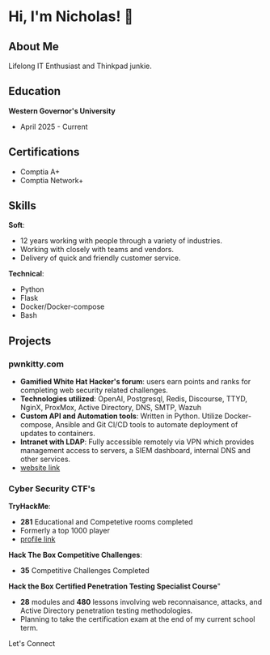
# Hi, I'm Nicholas! 🐾

## About Me
Lifelong IT Enthusiast and Thinkpad junkie.

## Education
__Western Governor's University__
- April 2025 - Current

## Certifications
- Comptia A+
- Comptia Network+

## Skills
__Soft__:
- 12 years working with people through a variety of industries.
- Working with closely with teams and vendors.
- Delivery of quick and friendly customer service.

__Technical__:
- Python
- Flask
- Docker/Docker-compose
- Bash

## Projects
### pwnkitty.com
- __Gamified White Hat Hacker's forum__: users earn points and ranks for completing web security related challenges.
- __Technologies utilized__: OpenAI, Postgresql, Redis, Discourse, TTYD, NginX, ProxMox, Active Directory, DNS, SMTP, Wazuh
- __Custom API and Automation tools__: Written in Python. Utilize Docker-compose, Ansible and Git CI/CD tools to automate deployment of updates to containers.
- __Intranet with LDAP__: Fully accessible remotely via VPN which provides management access to servers, a SIEM dashboard, internal DNS and other services.
- [website link](https://pwnkitty.com)

### Cyber Security CTF's

__TryHackMe__: 
- __281__ Educational and Competetive rooms completed
- Formerly a top 1000 player
- [profile link](https://tryhackme.com/t/maiamor)

__Hack The Box Competitive Challenges__:
- __35__ Competitive Challenges Completed

__Hack the Box Certified Penetration Testing Specialist Course__"
- __28__ modules and __480__ lessons involving web reconnaisance, attacks, and Active Directory penetration testing methodologies.
- Planning to take the certification exam at the end of my current school term.

Let's Connect
